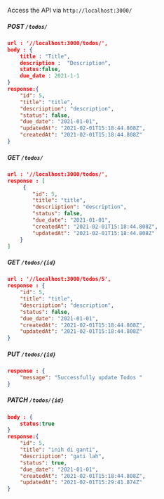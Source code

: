 Access the API via `http://localhost:3000/`






##### POST  `/todos/`

```json
url : '//localhost:3000/todos/',
body : {
    title : "Title",
    description :  "Description",
    status:false,
    due_date : 2021-1-1
}
response:{
    "id": 5,
    "title": "title",
    "descriiption": "description",
    "status": false,
    "due_date": "2021-01-01",
    "updatedAt": "2021-02-01T15:18:44.808Z",
    "createdAt": "2021-02-01T15:18:44.808Z"
}
```

##### GET  ``/todos/``

```json
url : '//localhost:3000/todos/',
response : [
     {
        "id": 5,
        "title": "title",
        "descriiption": "description",
        "status": false,
        "due_date": "2021-01-01",
        "createdAt": "2021-02-01T15:18:44.808Z",
        "updatedAt": "2021-02-01T15:18:44.808Z"
    }
]
```



##### GET `/todos/{id}`

```json
url : '//localhost:3000/todos/5',
response : {
    "id": 5,
    "title": "title",
    "descriiption": "description",
    "status": false,
    "due_date": "2021-01-01",
    "createdAt": "2021-02-01T15:18:44.808Z",
    "updatedAt": "2021-02-01T15:18:44.808Z"
}
```

##### PUT  `/todos/{id}`

```json
response : {
    "message": "Successfully update Todos "
}
```

##### PATCH `/todos/{id}`

```json
body : {
    status:true
}
response:{
    "id": 5,
    "title": "inih di ganti",
    "descriiption": "gati lah",
    "status": true,
    "due_date": "2021-01-01",
    "createdAt": "2021-02-01T15:18:44.808Z",
    "updatedAt": "2021-02-01T15:29:41.874Z"
}
```